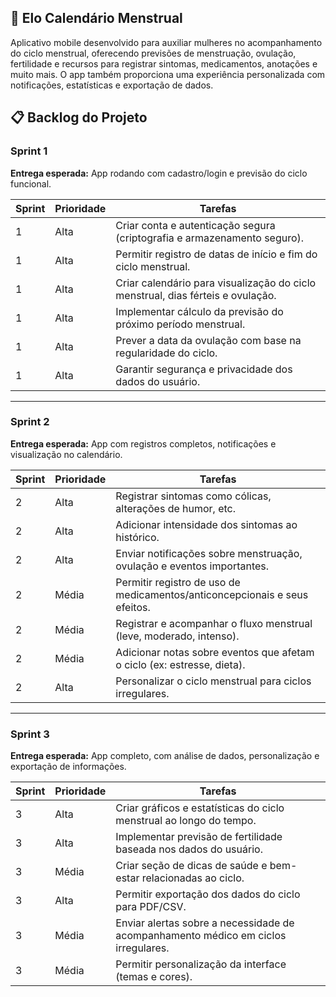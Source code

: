 ## 📱 Elo Calendário Menstrual

Aplicativo mobile desenvolvido para auxiliar mulheres no acompanhamento do ciclo menstrual, oferecendo previsões de menstruação, ovulação, fertilidade e recursos para registrar sintomas, medicamentos, anotações e muito mais. O app também proporciona uma experiência personalizada com notificações, estatísticas e exportação de dados.

## 📋 Backlog do Projeto

### Sprint 1
**Entrega esperada:** App rodando com cadastro/login e previsão do ciclo funcional.

| Sprint | Prioridade | Tarefas |
|--------|------------|---------|
| 1 | Alta | Criar conta e autenticação segura (criptografia e armazenamento seguro). |
| 1 | Alta | Permitir registro de datas de início e fim do ciclo menstrual. |
| 1 | Alta | Criar calendário para visualização do ciclo menstrual, dias férteis e ovulação. |
| 1 | Alta | Implementar cálculo da previsão do próximo período menstrual. |
| 1 | Alta | Prever a data da ovulação com base na regularidade do ciclo. |
| 1 | Alta | Garantir segurança e privacidade dos dados do usuário. |

---

### Sprint 2
**Entrega esperada:** App com registros completos, notificações e visualização no calendário.

| Sprint | Prioridade | Tarefas |
|--------|------------|---------|
| 2 | Alta | Registrar sintomas como cólicas, alterações de humor, etc. |
| 2 | Alta | Adicionar intensidade dos sintomas ao histórico. |
| 2 | Alta | Enviar notificações sobre menstruação, ovulação e eventos importantes. |
| 2 | Média | Permitir registro de uso de medicamentos/anticoncepcionais e seus efeitos. |
| 2 | Média | Registrar e acompanhar o fluxo menstrual (leve, moderado, intenso). |
| 2 | Média | Adicionar notas sobre eventos que afetam o ciclo (ex: estresse, dieta). |
| 2 | Alta | Personalizar o ciclo menstrual para ciclos irregulares. |

---

### Sprint 3
**Entrega esperada:** App completo, com análise de dados, personalização e exportação de informações.

| Sprint | Prioridade | Tarefas |
|--------|------------|---------|
| 3 | Alta | Criar gráficos e estatísticas do ciclo menstrual ao longo do tempo. |
| 3 | Alta | Implementar previsão de fertilidade baseada nos dados do usuário. |
| 3 | Média | Criar seção de dicas de saúde e bem-estar relacionadas ao ciclo. |
| 3 | Alta | Permitir exportação dos dados do ciclo para PDF/CSV. |
| 3 | Média | Enviar alertas sobre a necessidade de acompanhamento médico em ciclos irregulares. |
| 3 | Média | Permitir personalização da interface (temas e cores). |
